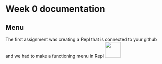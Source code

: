 # Week 0 documentation 

## Menu
The first assignment was creating a Repl that is connected to your github and we had to make a functioning menu in Repl
<img src="https://user-images.githubusercontent.com/89225478/161152129-c0d74953-cd73-4c37-a655-c4912a37dafb.png" width="50" height="50">
